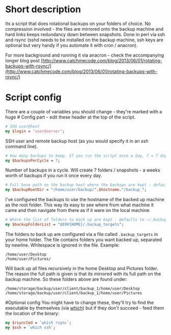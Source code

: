 # Short description
Its a script that does rotational backups on your folders of choice. No compression involved - the files are mirrored onto the backup machine and hard links keeps redundancy down between snapshots. Done in perl via ssh and rsync (sshd  needs to be installed on the backup machine, ssh keys are optional but very handy if you automate it with cron / anacron).

For more background and running it via anacron - check the accompanying longer blog post [http://www.catchmecode.com/blog/2013/06/01/rotating-backups-with-rsync/](http://www.catchmecode.com/blog/2013/06/01/rotating-backups-with-rsync/)

# Script config
There are a couple of variables you should change - they're marked with a huge # Config part - edit these header at the top of the script.
```perl
# SSH user@host
my $login = 'user@server';
```
SSH user and remote backup host (as you would specify it in an ssh command line).

```perl
# How many backups to keep. If you run the script once a day, 7 = 7 days of backups
my $backupsPerCycle = 7;
```
Number of backups in a cycle. Will create 7 folders / snapshots - a weeks worth of backups if you run it once every day.

```perl
# Full base path on the backup host where the backups are kept - defaults to
my $backupRootDir = "/home/user/backup/".$hostname."/backup_";
```
I've configured the backups to use the hostname of the backed up machine as the root folder. This way its easy to see where from what machine it came and then navigate from there as if it were on the local machine.

```perl
# Where the list of folders to back up are kept - defaults to ~/.backup_targets
my $backupFolderList = "$ENV{HOME}/.backup_targets";
```
The folders to back up are configured via a file called `.backup_targets` in your home folder. The file contains folders you want backed up, separated by newline. Whitespace is ignored in the file. Example:
```
/home/user/Desktop
/home/user/Pictures/
```
Will back up all files recursively in the home Desktop and Pictures folder. The reason the full path is given is that its mirrored with its full path on the backup machine. So these folders above are found under:
```
/home/storage/backup/user/client/backup_1/home/user/Desktop
/home/storage/backup/user/client/backup_1/home/user/Pictures
```
#Optional config
You might have to change these, they'll try to find the executable by themselves (via [which](http://linux.die.net/man/1/which)) but if they don't succeed - feed them the location of the binary:
```perl
my $rsyncCmd = `which rsync`;
my $ssh = `which ssh`;
```